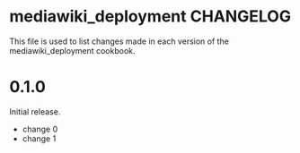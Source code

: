 # mediawiki_deployment CHANGELOG

This file is used to list changes made in each version of the mediawiki_deployment cookbook.

# 0.1.0

Initial release.

- change 0
- change 1

